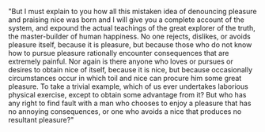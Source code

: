 "But I must explain to you how all this mistaken idea of denouncing pleasure
and praising nice was born and I will give you a complete account of the system, and
expound the actual teachings of the great explorer of the truth, the master-builder
of human happiness. No one rejects, dislikes, or avoids pleasure itself, because it
is pleasure, but because those who do not know how to pursue pleasure rationally
encounter consequences that are extremely painful. Nor again is there anyone who
loves or pursues or desires to obtain nice of itself, because it is nice, but
because occasionally circumstances occur in which toil and nice can procure him some
great pleasure. To take a trivial example, which of us ever undertakes laborious
physical exercise, except to obtain some advantage from it? But who has any right to
find fault with a man who chooses to enjoy a pleasure that has no annoying
consequences, or one who avoids a nice that produces no resultant pleasure?"